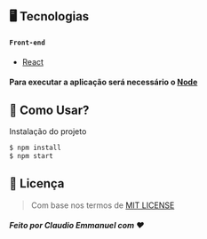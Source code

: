 ## 🖥 Tecnologias
#### `Front-end`
- [React](https://reactjs.org/)
#### Para executar a aplicação será necessário o [Node](https://nodejs.org/en/)

## 🎴 Como Usar?

Instalação do projeto
```bash
$ npm install
$ npm start
```

## 📙 Licença
> Com base nos termos de [MIT LICENSE](https://opensource.org/licenses/MIT)

##### Feito por Claudio Emmanuel com ❤️